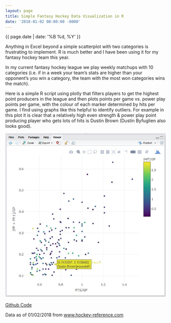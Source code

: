 ```yaml
---
layout: page
title: Simple Fantasy Hockey Data Visualization in R
date: '2018-01-02 00:00:00 -0000'
---
```


{{ page.date | date: '%B %d, %Y' }}

Anything in Excel beyond a simple scatterplot with two categories is frustrating to implement. R is much better and I have been using it for my fantasy hockey team this year.

In my current fantasy hockey league we play weekly matchups with 10 categories (i.e. if in a week your team’s stats are higher than your opponent’s you win a category, the team with the most won categories wins the match).

Here is a simple R script using plotly that filters players to get the highest point producers in the league and then plots points per game vs. power play points per game, with the colour of each marker determined by hits per game. I find using graphs like this helpful to identify outliers. For example in this plot it is clear that a relatively high even strength & power play point producing player who gets lots of hits is Dustin Brown (Dustin Byfuglien also looks good).

<p style="text-align:center;"><img src="/assets/fhchart.jpg" alt="HTML5 Icon" width="512" height="512"></p>

<a href="https://github.com/daveveitch/FantasyHockey/blob/master/2016/SimpleScatter.R">Github Code</a>

Data as of 01/02/2018 from <a href="www.hockey-reference.com">www.hockey-reference.com</a>
